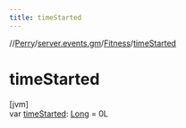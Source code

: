 ```yaml
---
title: timeStarted
---
```

//[Perry](../../../index.html)/[server.events.gm](../index.html)/[Fitness](index.html)/[timeStarted](time-started.html)



# timeStarted



[jvm]\
var [timeStarted](time-started.html): [Long](https://kotlinlang.org/api/latest/jvm/stdlib/kotlin/-long/index.html) = 0L




